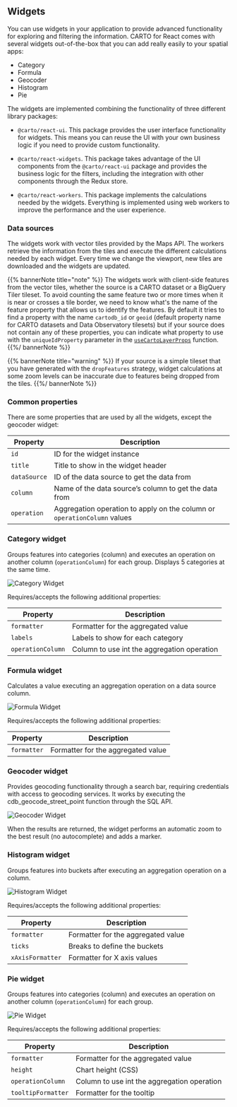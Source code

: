 ## Widgets

You can use widgets in your application to provide advanced functionality for exploring and filtering the information. CARTO for React comes with several widgets out-of-the-box that you can add really easily to your spatial apps:

- Category
- Formula
- Geocoder
- Histogram
- Pie

The widgets are implemented combining the functionality of three different library packages:

- `@carto/react-ui`. This package provides the user interface functionality for widgets. This means you can reuse the UI with your own business logic if you need to provide custom functionality.
  
- `@carto/react-widgets`. This package takes advantage of the UI components from the `@carto/react-ui` package and provides the business logic for the filters, including the integration with other components through the Redux store.
 
- `@carto/react-workers`. This package implements the calculations needed by the widgets. Everything is implemented using web workers to improve the performance and the user experience.

### Data sources

The widgets work with vector tiles provided by the Maps API. The workers retrieve the information from the tiles and execute the different calculations needed by each widget. Every time we change the viewport, new tiles are downloaded and the widgets are updated.

{{% bannerNote title="note" %}}
The widgets work with client-side features from the vector tiles, whether the source is a CARTO dataset or a BigQuery Tiler tileset. To avoid counting the same feature two or more times when it is near or crosses a tile border, we need to know what's the name of the feature property that allows us to identify the features. By default it tries to find a property with the name `cartodb_id` or `geoid` (default property name for CARTO datasets and Data Observatory tilesets) but if your source does not contain any of these properties, you can indicate what property to use with the `uniqueIdProperty` parameter in the [`useCartoLayerProps`](../../library-reference/api/#usecartolayerprops--codeobjectcode) function. 
{{%/ bannerNote %}}

{{% bannerNote title="warning" %}}
If your source is a simple tileset that you have generated with the `dropFeatures` strategy, widget calculations at some zoom levels can be inaccurate due to features being dropped from the tiles. 
{{%/ bannerNote %}}

### Common properties

There are some properties that are used by all the widgets, except the geocoder widget:

| Property     | Description          |
| ------------ | -------------------- |
| `id`         | ID for the widget instance |
| `title`      | Title to show in the widget header |
| `dataSource` | ID of the data source to get the data from |
| `column`     | Name of the data source’s column to get the data from |
| `operation`  | Aggregation operation to apply on the column or `operationColumn` values |

### Category widget

Groups features into categories (column) and executes an operation on another column (`operationColumn`) for each group. Displays 5 categories at the same time.

![Category Widget](/img/react/category-widget.png)

Requires/accepts the following additional properties:

| Property     | Description          |
| ------------ | -------------------- |
| `formatter`  | Formatter for the aggregated value |
| `labels`     | Labels to show for each category |
| `operationColumn`  | Column to use int the aggregation operation |

### Formula widget

Calculates a value executing an aggregation operation on a data source column. 

![Formula Widget](/img/react/formula-widget.png)

Requires/accepts the following additional properties:

| Property     | Description          |
| ------------ | -------------------- |
| `formatter`  | Formatter for the aggregated value |

### Geocoder widget 

Provides geocoding functionality through a search bar, requiring credentials with access to geocoding services. It works by executing the cdb_geocode_street_point function through the SQL API.

![Geocoder Widget](/img/react/geocoder-widget.png)

When the results are returned, the widget performs an automatic zoom to the best result (no autocomplete) and adds a marker.

### Histogram widget

Groups features into buckets after executing an aggregation operation on a column.

![Histogram Widget](/img/react/histogram-widget.png)

Requires/accepts the following additional properties:

| Property     | Description          |
| ------------ | -------------------- |
| `formatter`  | Formatter for the aggregated value |
| `ticks`      | Breaks to define the buckets |
| `xAxisFormatter`  | Formatter for X axis values |

### Pie widget

Groups features into categories (column) and executes an operation on another column (`operationColumn`) for each group.

![Pie Widget](/img/react/pie-widget.png)

Requires/accepts the following additional properties:

| Property     | Description          |
| ------------ | -------------------- |
| `formatter`  | Formatter for the aggregated value |
| `height`     | Chart height (CSS) |
| `operationColumn`  | Column to use int the aggregation operation |
| `tooltipFormatter`  | Formatter for the tooltip |
